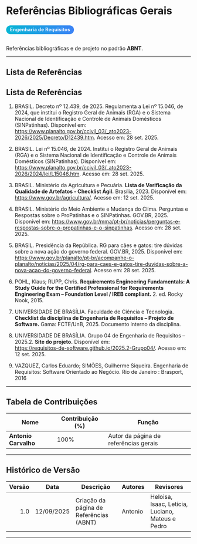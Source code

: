 # Referências Bibliográficas Gerais

<div class="chip">Engenharia de Requisitos</div>

Referências bibliográficas e de projeto no padrão **ABNT**.

---

## Lista de Referências

## Lista de Referências

1. BRASIL. Decreto nº 12.439, de 2025. Regulamenta a Lei nº 15.046, de 2024, que institui o Registro Geral de Animais (RGA) e o Sistema Nacional de Identificação e Controle de Animais Domésticos (SINPatinhas). Disponível em: <https://www.planalto.gov.br/ccivil_03/_ato2023-2026/2025/Decreto/D12439.htm>. Acesso em: 28 set. 2025.

2. BRASIL. Lei nº 15.046, de 2024. Institui o Registro Geral de Animais (RGA) e o Sistema Nacional de Identificação e Controle de Animais Domésticos (SINPatinhas). Disponível em: <https://www.planalto.gov.br/ccivil_03/_ato2023-2026/2024/lei/L15046.htm>. Acesso em: 28 set. 2025.

3. BRASIL. Ministério da Agricultura e Pecuária. **Lista de Verificação da Qualidade de Artefatos - Checklist Ágil.** Brasília, 2023. Disponível em:  
<https://www.gov.br/agricultura/>. Acesso em: 12 set. 2025.

4. BRASIL. Ministério do Meio Ambiente e Mudança do Clima. Perguntas e Respostas sobre o ProPatinhas e o SINPatinhas. GOV.BR, 2025. Disponível em: <https://www.gov.br/mma/pt-br/noticias/perguntas-e-respostas-sobre-o-propatinhas-e-o-sinpatinhas>. Acesso em: 28 set. 2025.

5. BRASIL. Presidência da República. RG para cães e gatos: tire dúvidas sobre a nova ação do governo federal. GOV.BR, 2025. Disponível em: <https://www.gov.br/planalto/pt-br/acompanhe-o-planalto/noticias/2025/04/rg-para-caes-e-gatos-tire-duvidas-sobre-a-nova-acao-do-governo-federal>. Acesso em: 28 set. 2025.

6. POHL, Klaus; RUPP, Chris. **Requirements Engineering Fundamentals: A Study Guide for the Certified Professional for Requirements Engineering Exam – Foundation Level / IREB compliant.** 2. ed. Rocky Nook, 2015.

7. UNIVERSIDADE DE BRASÍLIA. Faculdade de Ciência e Tecnologia. **Checklist da disciplina de Engenharia de Requisitos – Projeto de Software.** Gama: FCTE/UnB, 2025. Documento interno da disciplina.

8. UNIVERSIDADE DE BRASÍLIA. Grupo 04 de Engenharia de Requisitos – 2025.2. **Site do projeto.** Disponível em:  
<https://requisitos-de-software.github.io/2025.2-Grupo04/>. Acesso em: 12 set. 2025.

9. VAZQUEZ, Carlos Eduardo; SIMÕES, Guilherme Siqueira. Engenharia de Requisitos: Software Orientado ao Negócio. Rio de Janeiro : Brasport, 2016


---

## Tabela de Contribuições

| **Nome**            | **Contribuição (%)** | **Função**                       |
|----------------------|----------------------|----------------------------------|
| **Antonio Carvalho** | 100%                 | Autor da página de referências gerais       |

---

## Histórico de Versão

| Versão | Data       | Descrição                              | Autores | Revisores                                                           |
|------:|------------|----------------------------------------|---------|---------------------------------------------------------------------|
| 1.0   | 12/09/2025 | Criação da página de Referências (ABNT) | Antonio | Heloisa, Isaac, Letícia, Luciano, Mateus e Pedro                    |

---

<style>
  .chip{
    display:inline-block;
    padding:.28rem .65rem;
    border-radius:9999px;
    font-size:.8rem;
    font-weight:700;
    letter-spacing:.02em;
    background:linear-gradient(90deg,#06b6d4,#3b82f6);
    color:#eaf2ff;
    margin:.25rem 0 1rem;
  }
  /* Tabelas mais legíveis */
  .markdown-section table{ width:100%; border-collapse:collapse; }
  .markdown-section thead th{
    text-transform:uppercase; letter-spacing:.04em; font-size:.78rem;
    color:#6b7280; font-weight:700; border-bottom:1px solid rgba(148,163,184,.35);
    padding:.7rem .9rem; text-align:left;
  }
  .markdown-section tbody td{
    border-bottom:1px solid rgba(148,163,184,.28);
    padding:.7rem .9rem;
  }
  .markdown-section tbody tr:hover{ background:rgba(2,6,23,.04); }
</style>
